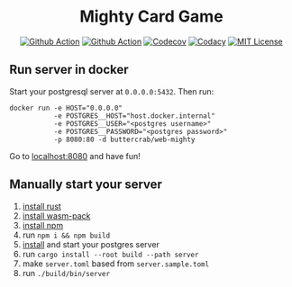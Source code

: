 <h1 align="center">Mighty Card Game</h1>

<p align="center">
<a href="https://github.com/web-mighty-io/web-mighty/actions"><img src="https://img.shields.io/github/workflow/status/web-mighty-io/web-mighty/build?logo=github&logoColor=white&style=flat-square" alt="Github Action"/></a>
<a href="https://hub.docker.com/r/buttercrab/web-mighty"><img src="https://img.shields.io/github/workflow/status/web-mighty-io/web-mighty/deploy?label=docker&logo=docker&style=flat-square" alt="Github Action"/></a>
<a href="https://codecov.io/gh/web-mighty-io/web-mighty"><img src="https://img.shields.io/codecov/c/github/web-mighty-io/web-mighty?logo=codecov&logoColor=white&style=flat-square" alt="Codecov"/></a>
<a href="https://app.codacy.com/gh/web-mighty-io/web-mighty"><img src="https://img.shields.io/codacy/grade/ee071f0f9621405ebada9b2c7180f703?logo=codacy&style=flat-square" alt="Codacy"/></a>
<a href="https://github.com/web-mighty-io/web-mighty/blob/master/LICENSE"><img src="https://img.shields.io/github/license/web-mighty-io/web-mighty?logo=Open%20Source%20Initiative&logoColor=white&style=flat-square" alt="MIT License"/></a>
</p>

## Run server in docker

Start your postgresql server at `0.0.0.0:5432`. Then run:

```shell script
docker run -e HOST="0.0.0.0" 
           -e POSTGRES__HOST="host.docker.internal" 
           -e POSTGRES__USER="<postgres username>"
           -e POSTGRES__PASSWORD="<postgres password>"
           -p 8080:80 -d buttercrab/web-mighty
```

Go to [localhost:8080](http://localhost:8080) and have fun!

## Manually start your server

1.  [install rust](https://www.rust-lang.org/tools/install)
2.  [install wasm-pack](https://rustwasm.github.io/wasm-pack/installer/)
3.  [install npm](https://www.npmjs.com/get-npm)
4.  run `npm i && npm build`
5.  [install](https://www.postgresql.org/download/) and start your postgres server
6.  run `cargo install --root build --path server`
7.  make `server.toml` based from `server.sample.toml`
8.  run `./build/bin/server`